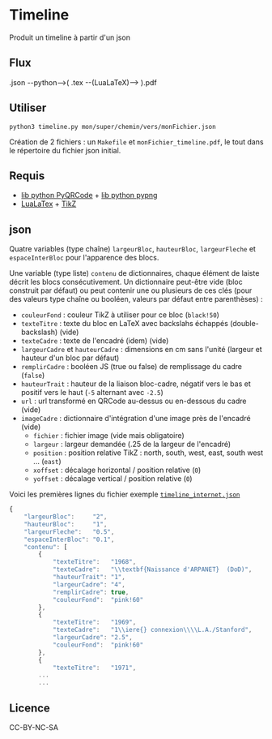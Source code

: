 # Timeline

Produit un timeline à partir d'un json

## Flux

.json --python-->( .tex --(LuaLaTeX)--> ).pdf

## Utiliser
`python3 timeline.py mon/super/chemin/vers/monFichier.json`

Création de 2 fichiers : un `Makefile` et
`monFichier_timeline.pdf`, le tout dans le répertoire du fichier
json initial.

## Requis 

* [lib python  PyQRCode](https://pypi.org/project/PyQRCode/) + [lib python pypng](https://pypi.org/project/pypng/)
* [LuaLaTex](http://luatex.org/) + [TikZ](https://www.ctan.org/pkg/pgf)


## json

Quatre variables (type chaîne) `largeurBloc`, `hauteurBloc`,
`largeurFleche` et `espaceInterBloc` pour l'apparence des blocs.

Une variable (type liste) `contenu` de dictionnaires, chaque
élément de laiste décrit les blocs consécutivement.  Un
dictionnaire peut-être vide (bloc construit par défaut) ou peut
contenir une ou plusieurs de ces clés (pour des valeurs type chaîne
ou booléen, valeurs par défaut entre parenthèses) :

* `couleurFond` : couleur TikZ à utiliser pour ce bloc (`black!50`)
* `texteTitre` : texte du bloc en LaTeX avec backslahs échappés (double-backslash) (vide)
* `texteCadre` : texte de l'encadré (idem) (vide)
* `largeurCadre` et `hauteurCadre` : dimensions en cm sans l'unité (largeur et hauteur d'un bloc par défaut)
* `remplirCadre` : booléen JS (true ou false) de remplissage du cadre (`false`)
* `hauteurTrait` : hauteur de la liaison bloc-cadre, négatif vers
  le bas et positif vers le haut (`-5` alternant avec `-2.5`) 
* `url` : url transformé en QRCode au-dessus ou en-dessous du cadre (vide)
* `imageCadre` : dictionnaire d'intégration d'une image près de l'encadré (vide)
     * `fichier` : fichier image (vide mais obligatoire)
     * `largeur` : largeur demandée (.25 de la largeur de l'encadré)
     * `position` : position relative TikZ : north, south, west,
     east, south west ... (`east`)
     * `xoffset` : décalage horizontal / position relative (`0`)
     * `yoffset` : décalage vertical / position relative (`0`)

Voici les premières lignes du fichier exemple [`timeline_internet.json`](./exemples/internet/timeline_internet.json)

``` javascript
{
    "largeurBloc":     "2",
    "hauteurBloc":     "1",
    "largeurFleche":   "0.5",
    "espaceInterBloc": "0.1",
    "contenu": [
        {
            "texteTitre":   "1968",
            "texteCadre":   "\\textbf{Naissance d'ARPANET}  (DoD)",
            "hauteurTrait": "1",
            "largeurCadre": "4",
            "remplirCadre": true,
            "couleurFond":  "pink!60"
        },
        {
            "texteTitre":   "1969",
            "texteCadre":   "1\\iere{} connexion\\\\L.A./Stanford",
            "largeurCadre": "2.5",
            "couleurFond":  "pink!60"
        },
        {
            "texteTitre":   "1971",
        ...
        ... 
```

## Licence
CC-BY-NC-SA
